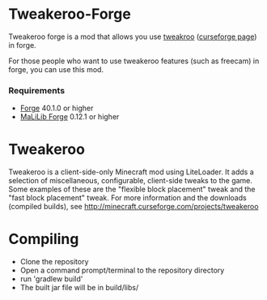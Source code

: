 Tweakeroo-Forge
==============
Tweakeroo forge is a mod that allows you use [tweakroo](https://github.com/maruohon/tweakeroo) ([curseforge page](http://minecraft.curseforge.com/projects/tweakeroo))
in forge.

For those people who want to use tweakeroo features (such as freecam) in forge, you can use this mod.

### Requirements
* [Forge](https://files.minecraftforge.net/net/minecraftforge/forge/) 40.1.0 or higher
* [MaLiLib Forge](https://github.com/spyeic/malilib-forge/releases) 0.12.1 or higher

Tweakeroo
==============
Tweakeroo is a client-side-only Minecraft mod using LiteLoader.
It adds a selection of miscellaneous, configurable, client-side tweaks to the game.
Some examples of these are the "flexible block placement" tweak and the "fast block placement" tweak.
For more information and the downloads (compiled builds), see http://minecraft.curseforge.com/projects/tweakeroo

Compiling
=========
* Clone the repository
* Open a command prompt/terminal to the repository directory
* run 'gradlew build'
* The built jar file will be in build/libs/